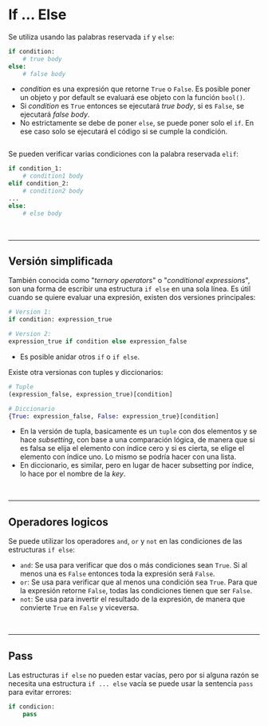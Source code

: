 # If ... Else

Se utiliza usando las palabras reservada `if` y `else`:
```python
if condition:
    # true body
else:
    # false body
```
- _condition_ es una expresión que retorne `True` o `False`. Es posible poner un objeto y por default se evaluará ese objeto con la función `bool()`.
- Si _condition_ es `True` entonces se ejecutará _true body_, si es `False`, se ejecutará _false body_.
- No estrictamente se debe de poner `else`, se puede poner solo el `if`. En ese caso solo se ejecutará el código si se cumple la condición.

```{warning} Es muy importante que se respete la indentación, esa es la forma como Python determina qué parte del código forma parte de cada bloque de la estructura. Los dos puntos indican el inicio de un bloque que debe de estar indentado.
```

Se pueden verificar varias condiciones con la palabra reservada `elif`:
```python
if condition_1:
    # condition1 body
elif condition_2:
    # condition2 body
...
else:
    # else body
```

<br/>

---
## Versión simplificada

También conocida como "_ternary operators_" o "_conditional expressions_", son una forma de escribir una estructura `if else` en una sola línea. Es útil cuando se quiere evaluar una expresión, existen dos versiones principales:
```python
# Version 1:
if condition: expression_true

# Version 2:
expression_true if condition else expression_false
```
- Es posible anidar otros `if` o `if else`.

Existe otra versionas con tuples y diccionarios:
```python
# Tuple
(expression_false, expression_true)[condition]

# Diccionario
{True: expression_false, False: expression_true}[condition]
```
- En la versión de tupla, basicamente es un `tuple` con dos elementos y se hace _subsetting_, con base a una comparación lógica, de manera que si es falsa se elija el elemento con índice cero y si es cierta, se elige el elemento con índice uno. Lo mismo se podría hacer con una lista.
- En diccionario, es similar, pero en lugar de hacer subsetting por índice, lo hace por el nombre de la _key_.

<br/>

---
## Operadores logicos

Se puede utilizar los operadores `and`, `or` y `not` en las condiciones de las estructuras `if else`:
- `and`: Se usa para verificar que dos o más condiciones sean `True`. Si al menos una es `False` entonces toda la expresión será `False`.
- `or`: Se usa para verificar que al menos una condición sea `True`. Para que la expresión retorne `False`, todas las condiciones tienen que ser `False`.
- `not`: Se usa para invertir el resultado de la expresión, de manera que convierte `True` en `False` y viceversa.

<br/>

---
## Pass
Las estructuras `if else` no pueden estar vacías, pero por si alguna razón se necesita una estructura `if ... else` vacía se puede usar la sentencia `pass` para evitar errores:
```python
if condicion:
    pass
```
